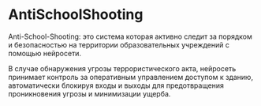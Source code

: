 # AntiSchoolShooting

Anti-School-Shooting: это система которая активно следит за порядком и безопасностью на территории образовательных учреждений с помощью нейросети.

В случае обнаружения угрозы террористического акта, нейросеть принимает контроль за оперативным управлением доступом к зданию, автоматически блокируя входы и выходы для предотвращения проникновения угрозы и минимизации ущерба.
